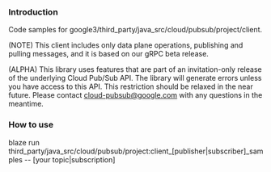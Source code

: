 ### Introduction

Code samples for google3/third_party/java_src/cloud/pubsub/project/client.

(NOTE) This client includes only data plane operations, publishing and
pulling messages, and it is based on our gRPC beta release.

(ALPHA) This library uses features that are part of an invitation-only
release of the underlying Cloud Pub/Sub API. The library will generate
errors unless you have access to this API. This restriction should be
relaxed in the near future. Please contact cloud-pubsub@google.com with any
questions in the meantime.

### How to use

blaze run third_party/java_src/cloud/pubsub/project:client_[publisher|subscriber]_samples  -- [your topic|subscription]
